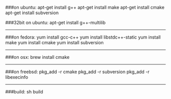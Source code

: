 ###on ubuntu: 
	apt-get install g++ 
	apt-get install make 
	apt-get install cmake 
	apt-get install subversion

###32bit on ubuntu: 
	apt-get install g++-multilib

---------------------------------- 
###on fedora: 
	yum install gcc-c++ 
	yum install libstdc++-static 
	yum install make 
	yum install cmake 
	yum install subversion

---------------------------------- 
###on osx: 
	brew install cmake

---------------------------------- 
###on freebsd: 
	pkg_add -r cmake 
	pkg_add -r subversion 
	pkg_add -r libexecinfo

---------------------------------- 
###build: 
	sh build
